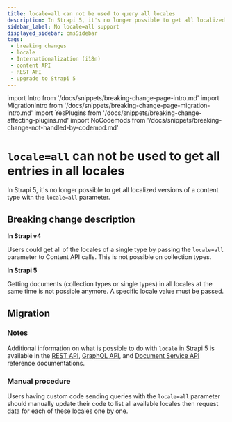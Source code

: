 ```yaml
---
title: locale=all can not be used to query all locales
description: In Strapi 5, it's no longer possible to get all localized versions with the '?locale=all' parameter.
sidebar_label: No locale=all support
displayed_sidebar: cmsSidebar
tags:
 - breaking changes
 - locale
 - Internationalization (i18n)
 - content API
 - REST API
 - upgrade to Strapi 5
---
```


import Intro from '/docs/snippets/breaking-change-page-intro.md'
import MigrationIntro from '/docs/snippets/breaking-change-page-migration-intro.md'
import YesPlugins from '/docs/snippets/breaking-change-affecting-plugins.md'
import NoCodemods from '/docs/snippets/breaking-change-not-handled-by-codemod.md'

# `locale=all` can not be used to get all entries in all locales

In Strapi 5, it's no longer possible to get all localized versions of a content type with the `locale=all` parameter.

<Intro />

<YesPlugins />
<NoCodemods />

## Breaking change description

<SideBySideContainer>

<SideBySideColumn>

**In Strapi v4**

Users could get all of the locales of a single type by passing the `locale=all` parameter to Content API calls. This is not possible on collection types.

</SideBySideColumn>

<SideBySideColumn>

**In Strapi 5**

Getting documents (collection types or single types) in all locales at the same time is not possible anymore. A specific locale value must be passed.

</SideBySideColumn>

</SideBySideContainer>

## Migration

<MigrationIntro />

### Notes

Additional information on what is possible to do with `locale` in Strapi 5 is available in the [REST API](/cms/api/rest/locale), [GraphQL API](/cms/api/graphql#locale), and [Document Service API](/cms/api/document-service/locale) reference documentations.

### Manual procedure

Users having custom code sending queries with the `locale=all` parameter should manually update their code to list all available locales then request data for each of these locales one by one.
